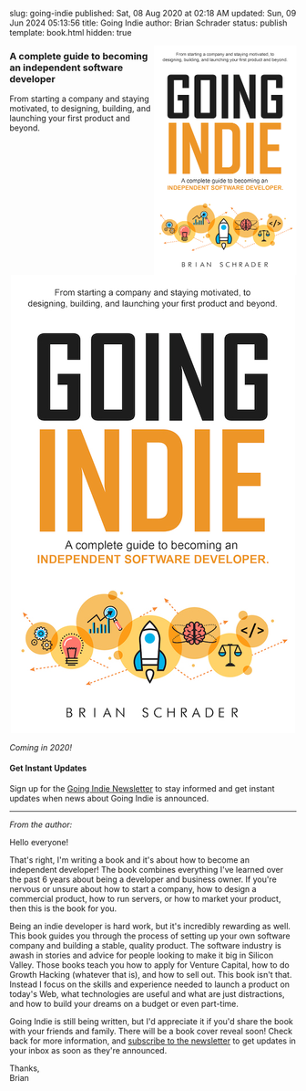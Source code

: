 slug: going-indie
published: Sat, 08 Aug 2020 at 02:18 AM
updated: Sun, 09 Jun 2024 05:13:56 
title: Going Indie
author: Brian Schrader
status: publish
template: book.html
hidden: true

<style>
    p { text-indent: 0px; }
</style>

<img
    class="not-too-small hide-on-mobile"
    style="float:right;width:250px;height:auto;"
    src="/images/going-indie/cover.jpg"
    width="250px"
/>

### A complete guide to becoming an independent software developer

From starting a company and staying motivated, to designing, building, and launching your first product and beyond.

<center class="show-on-mobile">
  <img src="/images/going-indie/cover.jpg"/>
</center>

*Coming in 2020!*


#### Get Instant Updates

Sign up for the [Going Indie Newsletter][1] to stay informed and get instant updates when news about Going Indie is announced.

[1]: https://tinyletter.com/goingindie

---

*From the author:*

Hello everyone!

That's right, I'm writing a book and it's about how to become an independent developer! The book combines everything I've learned over the past 6 years about being a developer and business owner. If you're nervous or unsure about how to start a company, how to design a commercial product, how to run servers, or how to market your product, then this is the book for you.

Being an indie developer is hard work, but it's incredibly rewarding as well. This book guides you through the process of setting up your own software company and building a stable, quality product. The software industry is awash in stories and advice for people looking to make it big in Silicon Valley. Those books teach you how to apply for Venture Capital, how to do Growth Hacking (whatever that is), and how to sell out. This book isn't that. Instead I focus on the skills and experience needed to launch a product on today's Web, what technologies are useful and what are just distractions, and how to build your dreams on a budget or even part-time.

Going Indie is still being written, but I'd appreciate it if you'd share the book with your friends and family. There will be a book cover reveal soon! Check back for more information, and [subscribe to the newsletter][1] to get updates in your inbox as soon as they're announced.

Thanks,<br />
Brian
